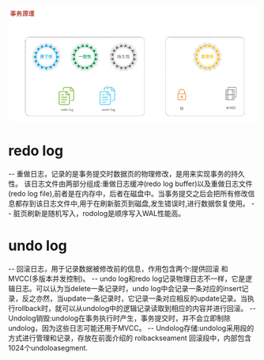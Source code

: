 ![alt text](aac1cde8-252f-4c6c-8dd6-5d794808bc47.png)
# redo log
-- 重做日志，记录的是事务提交时数据页的物理修改，是用来实现事务的持久性。
该日志文件由两部分组成:重做日志缓冲(redo log buffer)以及重做日志文件(redo log file),前者是在内存中，后者在磁盘中。当事务提交之后会把所有修改信息都存到该日志文件中,用于在刷新脏页到磁盘,发生错误时,进行数据恢复使用。
-- 脏页刷新是随机写入，rodolog是顺序写入WAL性能高。
# undo log
-- 回滚日志，用于记录数据被修改前的信息，作用包含两个:提供回滚 和 MVCC(多版本并发控制)。
-- undo log和redo log记录物理日志不一样，它是逻辑日志。可以认为当delete一条记录时，undo log中会记录一条对应的insert记录，反之亦然，当update一条记录时，它记录一条对应相反的update记录。当执行rollback时，就可以从undolog中的逻辑记录读取到相应的内容并进行回滚。
-- Undolog销毁:undolog在事务执行时产生，事务提交时，并不会立即制除undolog，因为这些日志可能还用于MVCC。
-- Undolog存储:undolog采用段的方式进行管理和记录，存放在前面介绍的 rolbackseament 回滚段中，内部包含1024个undoloasegment.